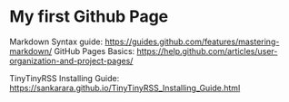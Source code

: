 # My first Github Page

Markdown Syntax guide: https://guides.github.com/features/mastering-markdown/
GitHub Pages Basics: https://help.github.com/articles/user-organization-and-project-pages/

TinyTinyRSS Installing Guide: https://sankarara.github.io/TinyTinyRSS_Installing_Guide.html
